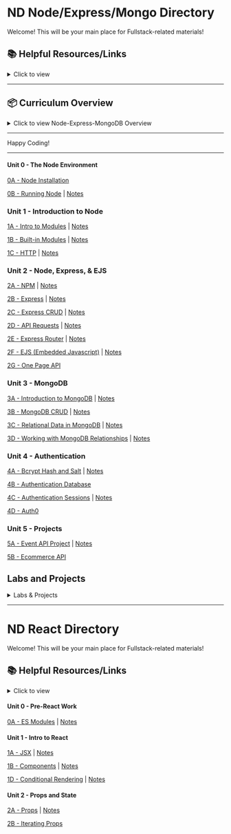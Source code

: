 # ND Node/Express/Mongo Directory

Welcome! This will be your main place for Fullstack-related materials!

## 📚 **Helpful Resources/Links**

<details><summary>Click to view</summary>

- [📖 Node.js Official Documentation](https://nodejs.org/en/docs/)
- [📖 Express Official Documentation](https://expressjs.com/)
- [📖 MongoDB Official Documentation](https://docs.mongodb.com/)
- [📖 Mongoose Documentation](https://mongoosejs.com/)
- [📖 Axios Documentation](https://axios-http.com/docs/intro)
- [📖 EJS Documentation](https://ejs.co/)
- [📺 Node.js Crash Course](https://www.youtube.com/watch?v=fBNz5xF-Kx4)
- [📺 Express.js Crash Course](https://www.youtube.com/watch?v=L72fhGm1tfE)
- [📺 MongoDB Crash Course](https://www.youtube.com/watch?v=-56x56UppqQ)
- [📺 Intro to Authentication (Sessions & Hashing)](https://www.youtube.com/watch?v=Ud5xKCYQTjM)
- [📖 JavaScript Promises & Async/Await](https://developer.mozilla.org/en-US/docs/Learn/JavaScript/Asynchronous/Promises)

</details>

---

## 📦 **Curriculum Overview**

<details><summary>Click to view Node-Express-MongoDB Overview</summary>

### **00 - The Node Environment**

- Node Installation
- Running Node

### **01 - Introduction to Node**

- Intro to Modules
  - What is a Module
- http Module
  - Starting a basic server
  - Routing and responding (text, JSON, HTML)
- Lab: Basic Server

### **02 - Node, Express, & EJS**

- Express
  - Routing
  - Axios (HTTP requests)
- EJS
  - Partials
  - Data injection
  - Conditional rendering
  - Loops
- Building a Basic API

### **03 - MongoDB**

- Introduction to MongoDB
- CRUD operations
- Using Mongoose

### **04 - Authentication**

- Sessions and Cookies
- Password Hashing (bcrypt)
- User Authentication (Login/Signup)

</details>

---

Happy Coding!

---

#### Unit 0 - The Node Environment

[0A - Node Installation](https://github.com/glf30/0a-node-installation)

[0B - Running Node](https://github.com/glf30/0b-running-node) | [Notes](https://gist.github.com/glf30/fcd478a5ffad2a1d0f5383cdaed398b4)

### Unit 1 - Introduction to Node

[1A - Intro to Modules](https://github.com/glf30/1a-intro-to-modules) | [Notes](https://gist.github.com/glf30/e7b3929eb7e5215731de900d3ebe5310)

[1B - Built-in Modules](https://github.com/glf30/1b-built-in-modules) | [Notes](https://gist.github.com/glf30/cd9675f7ca400dcab6b4d3f48c731b31)

[1C - HTTP](https://github.com/glf30/1c-http) | [Notes](https://gist.github.com/glf30/d3b7e3a905071ee252ad2bb43cc12594)

### Unit 2 - Node, Express, & EJS

[2A - NPM](https://github.com/glf30/2a-npm) | [Notes](https://gist.github.com/glf30/bd3e12b03d955140f39d961462837a9e)

[2B - Express](https://github.com/glf30/2b-express) | [Notes](https://gist.github.com/glf30/9fae2e7b099df69efb31fd94001cf6ca)

[2C - Express CRUD](https://github.com/glf30/2c-express-crud) | [Notes](https://gist.github.com/glf30/06ec494c9e15626807984f3a2f66eb40)

[2D - API Requests](https://github.com/glf30/2d-api-requests) | [Notes](https://gist.github.com/glf30/a498458fdff87a73a873cdea57a6577d)

[2E - Express Router](https://github.com/glf30/2e-express-router) | [Notes](https://gist.github.com/glf30/f1f748155354b547452c8f39a5807f3b)

[2F - EJS (Embedded Javascript)](https://github.com/glf30/2f-ejs) | [Notes](https://gist.github.com/glf30/b932fba3a8ed64163813513fd4651be8)

[2G - One Page API](https://github.com/glf30/2g-one-page-api-app) 


### Unit 3 - MongoDB

[3A - Introduction to MongoDB](https://github.com/glf30/3a-intro-to-mongodb) | [Notes](https://gist.github.com/glf30/26dbd18a5161d821f097afc422eec06f)

[3B - MongoDB CRUD](https://github.com/glf30/3b-mongodb-crud) | [Notes](https://gist.github.com/glf30/4e79920b4b2fb8925607cd9205705a48)

[3C - Relational Data in MongoDB](https://github.com/glf30/3c-relational-databases/tree/master) | [Notes](https://gist.github.com/glf30/88b8f4fb388c266260981075f0c20f0c)

[3D - Working with MongoDB Relationships](https://github.com/glf30/3D-Working-With-MongoDB-Relationships/tree/main) | [Notes](https://gist.github.com/glf30/62f41eec1a07fabadb53752d82a853f6)

### Unit 4 - Authentication

[4A - Bcrypt Hash and Salt](https://github.com/glf30/4a-auth-hash-salt) | [Notes](https://gist.github.com/glf30/f9ab0a8248e020ac959be07c49a7e46b)

[4B - Authentication Database](https://github.com/glf30/nd-node-authentication-database-test)

[4C - Authentication Sessions](https://github.com/glf30/4c-auth-sessions) | [Notes](https://gist.github.com/glf30/7340bae92b1a30a634420ecb7e64a030)

[4D - Auth0](https://gist.github.com/glf30/294548d527c58e33a9a9f1752746ff2b)

### Unit 5 - Projects

[5A - Event API Project](https://github.com/glf30/5a-Event-API-Project) | [Notes](https://github.com/glf30/Event-API-Node-June)

[5B - Ecommerce API](https://github.com/glf30/Final-Project-E-Commerce)

## **Labs and Projects**

<details><summary>Labs & Projects</summary>

[Lab 1 - HTTP Portfolio](https://github.com/glf30/LAB-HTTP-Portfolio)

[Lab 2 - Video Game Library API](https://github.com/glf30/LAB-Video-Game-Library-API)

</details>

---

# ND React Directory

Welcome! This will be your main place for Fullstack-related materials!

## 📚 **Helpful Resources/Links**

<details><summary>Click to view</summary>

</details>

#### Unit 0 - Pre-React Work

[0A - ES Modules](https://github.com/glf30/0a-es-modules/tree/master) | [Notes](https://gist.github.com/glf30/34c7d9449cb2b83aa68e3972b8c70aea)

#### Unit 1 - Intro to React

[1A - JSX](https://github.com/glf30/1a-jsx) | [Notes](https://gist.github.com/glf30/f50ff7d4e31d0de7b0b20135e3df3480)

[1B - Components](https://github.com/glf30/1b-components) | [Notes](https://gist.github.com/glf30/8dd0dedf4ee8f1d97e09261b39220ade)

[1D - Conditional Rendering](https://github.com/glf30/1d-conditional-rendering/tree/master) | [Notes](https://gist.github.com/glf30/1f71e291ee4c31aa186841347e00709e)

#### Unit 2 - Props and State

[2A - Props](https://github.com/glf30/2a-props) | [Notes](https://gist.github.com/glf30/25b9cf95acea24e0dc47e19d12d25b65)

[2B - Iterating Props](https://github.com/glf30/2b-iterating-props)

